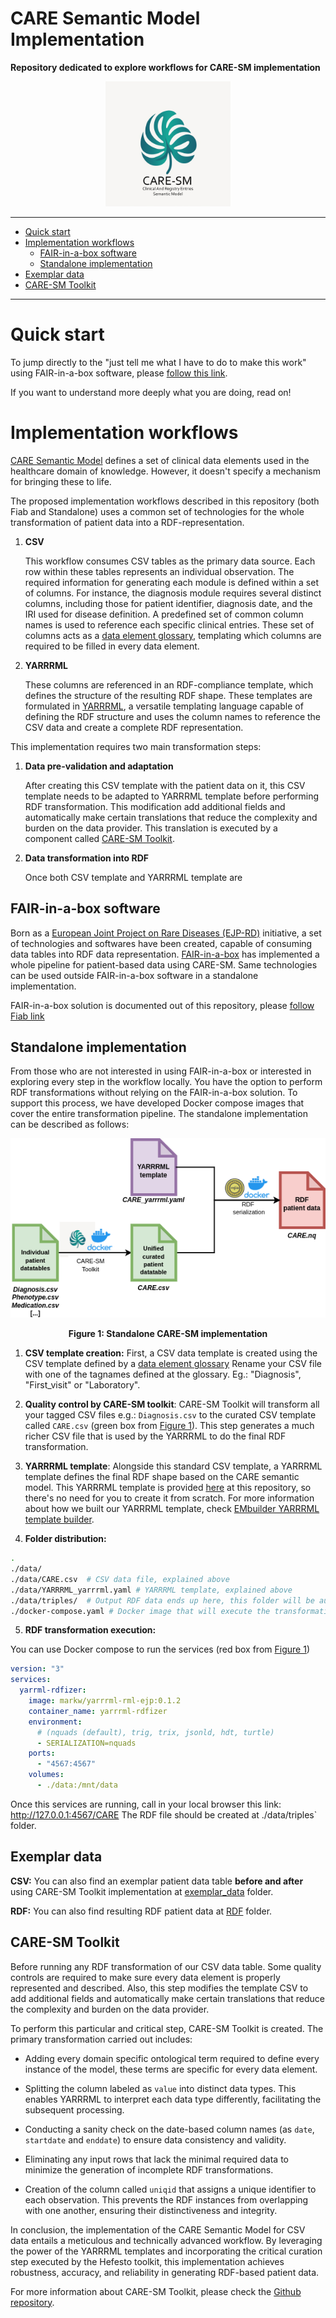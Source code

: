 # CARE Semantic Model Implementation
**Repository dedicated to explore workflows for CARE-SM implementation**

<p align="center"> 
  <img src="https://raw.githubusercontent.com/CARE-SM/CARE-Semantic-Model/main/images/CARE-SM_logo.png"width="200" height="200"> 
<p align="center" > </p> 

<hr>

* [Quick start](#quick-start)
* [Implementation workflows](#implementation-workflows)
    * [FAIR-in-a-box software](#fair-in-a-box-software)
    * [Standalone implementation](#standalone-implementation)
* [Exemplar data](#exemplar-data)
* [CARE-SM Toolkit](#care-sm-toolkit)

<hr>

# Quick start
To jump directly to the "just tell me what I have to do to make this work" using FAIR-in-a-box software, please [follow this link](https://github.com/ejp-rd-vp/FiaB/tree/main/CARE-SM-Fiab).

If you want to understand more deeply what you are doing, read on!

# Implementation workflows

[CARE Semantic Model](https://github.com/CARE-SM/CARE-Semantic-Model) defines a set of clinical data elements used in the healthcare domain of knowledge. However, it doesn't specify a mechanism for bringing these to life. 

The proposed implementation workflows described in this repository (both Fiab and Standalone) uses a common set of technologies for the whole transformation of patient data into a RDF-representation.

1) **CSV**

      This workflow consumes CSV tables as the primary data source. Each row within these tables represents an individual observation. The required information for generating each module is defined within a set of columns. For instance, the diagnosis module requires several distinct columns, including those for patient identifier, diagnosis date, and the IRI used for disease definition. A predefined set of common column names is used to reference each specific clinical entries. These set of columns acts as a [data element glossary](/CSV/README.md), templating which columns are required to be filled in every data element.

2) **YARRRML**

    These columns are referenced in an RDF-compliance template, which defines the structure of the resulting RDF shape. These templates are formulated in [YARRRML](https://rml.io/yarrrml/spec/), a versatile templating language capable of defining the RDF structure and uses the column names to reference the CSV data and create a complete RDF representation.


This implementation requires two main transformation steps:

1) **Data pre-validation and adaptation**

    After creating this CSV template with the patient data on it, this CSV template needs to be adapted to YARRRML template before performing RDF transformation. This modification add additional fields and automatically make certain translations that reduce the complexity and burden on the data provider. This translation is executed by a component called [CARE-SM Toolkit](#care-sm-toolkit).

2) **Data transformation into RDF** 

    Once both CSV template and YARRRML template are 

## FAIR-in-a-box software

Born as a [European Joint Project on Rare Diseases (EJP-RD)](https://www.ejprarediseases.org/) initiative, a set of technologies and softwares have been created, capable of consuming data tables into RDF data representation. [FAIR-in-a-box](https://github.com/ejp-rd-vp/FiaB) has implemented a whole pipeline for patient-based data using CARE-SM. Same technologies can be used outside FAIR-in-a-box software in a standalone implementation.

FAIR-in-a-box solution is documented out of this repository, please [follow Fiab link](https://github.com/ejp-rd-vp/FiaB)

## Standalone implementation

From those who are not interested in using FAIR-in-a-box or interested in exploring every step in the workflow locally. You have the option to perform RDF transformations without relying on the FAIR-in-a-box solution. To support this process, we have developed Docker compose images that cover the entire transformation pipeline. The standalone implementation can be described as follows:


<p align="center"> 
  <img src="/CARE-SM_workflow.png"> 
<p align="center" ><b>Figure 1: Standalone CARE-SM implementation </b></p>

1) **CSV template creation:** First, a CSV data template is created using the CSV template defined by a [data element glossary](/CSV/README.md) Rename your CSV file with one of the tagnames defined at the glossary. Eg.: "Diagnosis", "First_visit" or "Laboratory".

2) **Quality control by CARE-SM toolkit**: CARE-SM Toolkit will transform all your tagged CSV files e.g.: `Diagnosis.csv` to the curated CSV template called `CARE.csv` (green box from [Figure 1](#standalone-implementation)).  This step generates a much richer CSV file that is used by the YARRRML to do the final RDF transformation.

3) **YARRRML template**: Alongside this standard CSV template, a YARRRML template defines the final RDF shape based on the CARE semantic model. This YARRRML template is provided [here](/YARRRML/README.md) at this repository, so there's no need for you to create it from scratch. For more information about how we built our YARRRML template, check [EMbuilder YARRRML template builder](https://github.com/pabloalarconm/EMbuilder).

4) **Folder distribution:**
```bash
.
./data/
./data/CARE.csv  # CSV data file, explained above
./data/YARRRML_yarrrml.yaml # YARRRML template, explained above
./data/triples/  # Output RDF data ends up here, this folder will be automatically created.
./docker-compose.yaml # Docker image that will execute the transformation (step below)
```

5) **RDF transformation execution:**

You can use Docker compose to run the services (red box from [Figure 1](#standalone-implementation))

```yaml
version: "3"
services:
  yarrml-rdfizer:
    image: markw/yarrrml-rml-ejp:0.1.2
    container_name: yarrrml-rdfizer
    environment:
      # (nquads (default), trig, trix, jsonld, hdt, turtle)
      - SERIALIZATION=nquads
    ports:
      - "4567:4567"
    volumes:
      - ./data:/mnt/data
```

Once this services are running, call in your local browser this link: http://127.0.0.1:4567/CARE
The RDF file should be created at ./data/triples` folder.

## Exemplar data


**CSV:** You can also find an exemplar patient data table **before and after** using CARE-SM Toolkit implementation at [exemplar_data](/CSV/data/README.md) folder.

**RDF:** You can also find resulting RDF patient data at [RDF](/RDF/README.md) folder.

## CARE-SM Toolkit

Before running any RDF transformation of our CSV data table. Some quality controls are required to make sure every data element is properly represented and described. Also, this step modifies the template CSV to add additional fields and automatically make certain translations that reduce the complexity and burden on the data provider.

To perform this particular and critical step, CARE-SM Toolkit is created. The primary transformation carried out includes:

* Adding every domain specific ontological term required to define every instance of the model, these terms are specific for every data element.

* Splitting the column labeled as `value` into distinct data types. This enables YARRRML to interpret each data type differently, facilitating the subsequent processing.

* Conducting a sanity check on the date-based column names (as `date`, `startdate` and `enddate`) to ensure data consistency and validity.

* Eliminating any input rows that lack the minimal required data to minimize the generation of incomplete RDF transformations.

* Creation of the column called `uniqid` that assigns a unique identifier to each observation. This prevents the RDF instances from overlapping with one another, ensuring their distinctiveness and integrity.

In conclusion, the implementation of the CARE Semantic Model for CSV data entails a meticulous and technically advanced workflow. By leveraging the power of the YARRRML templates and incorporating the critical curation step executed by the Hefesto toolkit, this implementation achieves robustness, accuracy, and reliability in generating RDF-based patient data.

For more information about CARE-SM Toolkit, please check the [Github repository](https://github.com/CARE-SM/CARE-SM-Toolkit).

